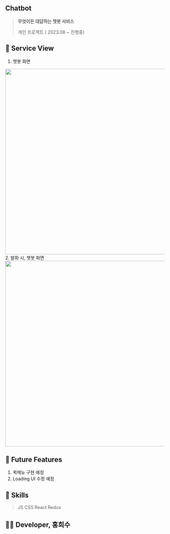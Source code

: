 ## Chatbot 
> **무엇이든 대답하는 챗봇 서비스**
> 
> 개인 프로젝트 ( 2023.08 ~ 진행중)

## 🔰 Service View
1. 챗봇 화면
<img width="584" src="https://github.com/abi-hong/chatbot/assets/68041042/5c1cc01c-bff8-4061-af67-6e528651a364">
2. 발화 시, 챗봇 화면
<img width="584" src="https://github.com/abi-hong/chatbot/assets/68041042/67bc4b0d-7215-4a4e-b219-b10d0c5c7af1">

## 🔰 Future Features
1. 퀵메뉴 구현 예정
2. Loading UI 수정 예정

## 🔰 Skills
> JS CSS React Redux

## 🤹‍♀️ Developer, 홍희수
